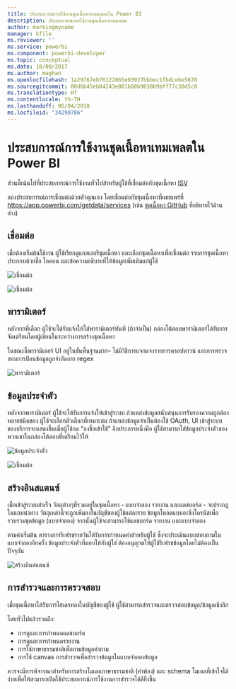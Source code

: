 ```yaml
---
title: ประสบการณ์การใช้งานชุดเนื้อหาเทมเพลตใน Power BI
description: ประสบการณ์การใช้งานชุดเนื้อหาเทมเพลต
author: markingmyname
manager: kfile
ms.reviewer: ''
ms.service: powerbi
ms.component: powerbi-developer
ms.topic: conceptual
ms.date: 10/09/2017
ms.author: maghan
ms.openlocfilehash: 1a29767eb76122865e93927bbbec1fbdcebe5678
ms.sourcegitcommit: 80d6b45eb84243e801b60b9038b9bff77c30d5c8
ms.translationtype: HT
ms.contentlocale: th-TH
ms.lasthandoff: 06/04/2018
ms.locfileid: "34290786"
---
```

# <a name="template-content-pack-experiences-in-power-bi"></a>ประสบการณ์การใช้งานชุดเนื้อหาเทมเพลตใน Power BI
ส่วนนี้เน้นไปที่ประสบการณ์การใช้งานทั่วไปสำหรับผู้ใช้ที่เชื่อมต่อกับชุดเนื้อหา [ISV](../service-connect-to-services.md) 

ลองประสบการณ์การเชื่อมต่อด้วยตัวคุณเอง โดยเชื่อมต่อกับชุดเนื้อหาที่เผยแพร่ที่ https://app.powerbi.com/getdata/services (เช่น [ชุดเนื้อหา GitHub](https://app.powerbi.com/getdata/services/github) ที่อธิบายไว้ด้านล่าง)

## <a name="connect"></a>เชื่อมต่อ
เมื่อต้องเริ่มต้นใช้งาน ผู้ใช้เรียกดูแกลเลอรีชุดเนื้อหา และเลือกชุดเนื้อหาเพื่อเชื่อมต่อ รายการชุดเนื้อหาประกอบด้วยชื่อ ไอคอน และข้อความอธิบายที่ให้ข้อมูลเพิ่มเติมแก่ผู้ใช้

![เชื่อมต่อ](media/template-content-pack-experience/github_data.png)

![เชื่อมต่อ](media/template-content-pack-experience/github_connect.png)

## <a name="parameters"></a>พารามิเตอร์
หลังจากที่เลือก ผู้ใช้จะได้รับแจ้งให้ใส่พารามิเตอร์ทันที (ถ้าจำเป็น) กล่องโต้ตอบพารามิเตอร์ได้รับการจัดเตรียมโดยผู้เขียนในระหว่างการสร้างชุดเนื้อหา

ในขณะนี้พารามิเตอร์ UI อยู่ในขั้นพื้นฐานมาก– ไม่มีวิธีการแจกแจงรายการดรอปดาวน์ และการตรวจสอบการป้อนข้อมูลถูกจำกัดการ regex

![พารามิเตอร์](media/template-content-pack-experience/github_params.png)

## <a name="credentials"></a>ข้อมูลประจำตัว
หลังจากพารามิเตอร์ ผู้ใช้จะได้รับการแจ้งให้เข้าสู่ระบบ  ถ้าแหล่งข้อมูลสนับสนุนการรับรองความถูกต้องหลายชนิดของ ผู้ใช้จะเลือกตัวเลือกที่เหมาะสม ถ้าแหล่งข้อมูลจำเป็นต้องใช้ OAuth, UI เข้าสู่ระบบของบริการจะแสดงขึ้นเมื่อผู้ใช้กด “ลงชื่อเข้าใช้”  อีกประการหนึ่งคือ ผู้ใช้สามารถใส่ข้อมูลประจำตัวของพวกเขาในกล่องโต้ตอบที่เตรียมไว้ให้

![ข้อมูลประจำตัว](media/template-content-pack-experience/github_login.png)

![เชื่อมต่อ](media/template-content-pack-experience/github_creds2.png)

## <a name="instantiation"></a>สร้างอินสแตนซ์
เมื่อเข้าสู่ระบบสำเร็จ วัตถุต่างๆที่รวมอยู่ในชุดเนื้อหา - แบบจำลอง รายงาน และแดชบอร์ด - จะปรากฏในแถบนำทาง  วัตถุเหล่านี้จะถูกเพิ่มลงในบัญชีของผู้ใช้แต่ละราย  ข้อมูลโหลดแบบอะซิงโครนัสเพื่อรวบรวมชุดข้อมูล (แบบจำลอง)  จากนั้นผู้ใช้จะสามารถใช้แดชบอร์ด รายงาน และแบบจำลอง

ตามค่าเริ่มต้น ตารางการรีเฟรชรายวันได้รับการกำหนดค่าสำหรับผู้ใช้ ซึ่งจะประเมินแบบสอบถามในแบบจำลองอีกครั้ง  ข้อมูลประจำตัวที่มอบให้กับผู้ใช ้ต้องอนุญาตให้ผู้ใช้รีเฟรชข้อมูลโดยไม่ต้องเป็นปัจจุบัน

![สร้างอินสแตนซ์](media/template-content-pack-experience/github_dashboard.png)

## <a name="exploration-and-monitoring"></a>การสำรวจและการตรวจสอบ
เมื่อชุดเนื้อหาได้รับการไฮเดรทลงในบัญชีของผู้ใช้ ผู้ใช้สามารถสำรวจและตรวจสอบข้อมูล/ข้อมูลเชิงลึก

โดยทั่วไปแล้วรวมถึง:

* การดูและการกำหนดแดชบอร์ด
* การดูและการกำหนดรายงาน
* การใช้ภาษาธรรมชาติเพื่อถามข้อมูลคำถาม
* การใช้ canvas การสำรวจเพื่อสำรวจข้อมูลในแบบจำลองข้อมูล

ควรจะมีการพิจารณาสำหรับการสร้างโมเดลภาษาธรรมชาติ (คำพ้อง) และ schema โมเดลที่เข้าใจได้ง่ายเพื่อให้สามารถเปิดใช้ประสบการณ์การใช้งานการสำรวจได้ดียิ่งขึ้น

